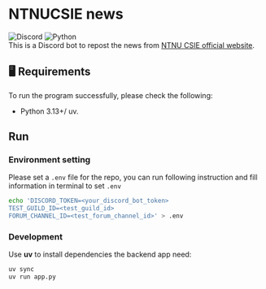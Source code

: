 # NTNUCSIE news
![Discord](https://img.shields.io/badge/Discord-7289DA.svg?logo=discord&logoColor=white&style=for-the-badge) ![Python](https://img.shields.io/badge/Python-14354C.svg?logo=python&logoColor=white&style=for-the-badge)  
This is a Discord bot to repost the news from [NTNU CSIE official website](https://www.csie.ntnu.edu.tw/index.php/news/).  

## 🖥️ Requirements 
To run the program successfully, please check the following:  
- Python 3.13+/ uv. 

## Run
### Environment setting
Please set a `.env` file for the repo, you can run following instruction and fill information in terminal to set `.env`

```sh
echo 'DISCORD_TOKEN=<your_discord_bot_token>
TEST_GUILD_ID=<test_guild_id>
FORUM_CHANNEL_ID=<test_forum_channel_id>' > .env
```

### Development
Use **uv** to install dependencies the backend app need:

```sh
uv sync
uv run app.py
```
